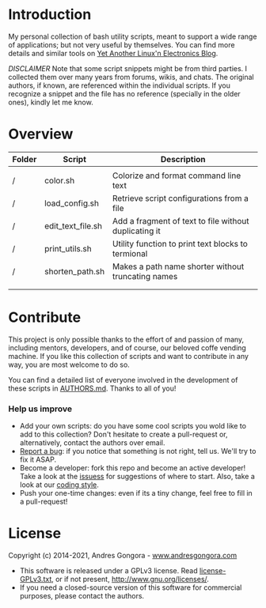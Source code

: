 <!--------------------------------------+-------------------------------------->
#                                  Introduction
<!--------------------------------------+-------------------------------------->
My personal collection of bash utility scripts, meant to support a wide range of
applications; but not very useful by themselves.
You can find more details and similar tools on
[Yet Another Linux'n Electronics Blog](https://yalneb.blogspot.com/).


*DISCLAIMER*
Note that some script snippets might be from third parties.
I collected them over many years from forums, wikis, and chats.
The original authors, if known, are referenced within the individual scripts.
If you recognize a snippet and the file has no reference
(specially in the older ones), kindly let me know.






<!--------------------------------------+-------------------------------------->
#                                    Overview
<!--------------------------------------+-------------------------------------->

| Folder                	| Script                         	| Description                                          	|
|-----------------------	|--------------------------------	|------------------------------------------------------	|
|                       	|                                	|                                                      	|
| /                      	| color.sh                           	| Colorize and format command line text                	|
| /                      	| load_config.sh                      	| Retrieve script configurations from a file        	|
| /                      	| edit_text_file.sh                    	| Add a fragment of text to file without duplicating it	|
| /                      	| print_utils.sh                       	| Utility function to print text blocks to termional   	|
| /                      	| shorten_path.sh                      	| Makes a path name shorter without truncating names    |
|                       	|                                	|                                                      	|
|                       	|                                	|                                                      	|






<!--------------------------------------+-------------------------------------->
#                                   Contribute
<!--------------------------------------+-------------------------------------->

This project is only possible thanks to the effort of and passion of many,
including mentors, developers, and of course, our beloved coffe vending machine.
If you like this collection of scripts and want to contribute in any way,
you are most welcome to do so.

You can find a detailed list of everyone involved in the development of
these scripts in [AUTHORS.md](AUTHORS.md). Thanks to all of you!



### Help us improve

* Add your own scripts: do you have some cool scripts you wold like to
  add to this collection? Don't hesitate to create a pull-request or,
  alternatively, contact the authors over email.
* [Report a bug](https://github.com/andresgongora/bash-tools/issues):
  if you notice that something is not right, tell us.
  We'll try to fix it ASAP.
* Become a developer: fork this repo and become an active developer!
  Take a look at the [issuess](https://github.com/andresgongora/bash-tools/issues)
  for suggestions of where to start. Also, take a look at our
  [coding style](coding_style.md).
* Push your one-time changes: even if its a tiny change,
  feel free to fill in a pull-request!






<!--------------------------------------+-------------------------------------->
#                                    License
<!--------------------------------------+-------------------------------------->

Copyright (c) 2014-2021, Andres Gongora - www.andresgongora.com

* This software is released under a GPLv3 license.
  Read [license-GPLv3.txt](LICENSE),
  or if not present, <http://www.gnu.org/licenses/>.
* If you need a closed-source version of this software
  for commercial purposes, please contact the authors.
